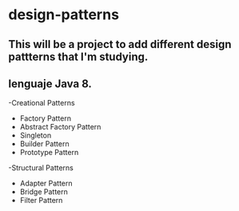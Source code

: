 # design-patterns

## This will be a project to add different design pattterns that I'm studying.

## lenguaje Java 8.


-Creational Patterns
- Factory Pattern
- Abstract Factory Pattern
- Singleton
- Builder Pattern
- Prototype Pattern

-Structural Patterns
- Adapter Pattern
- Bridge Pattern
- Filter Pattern
